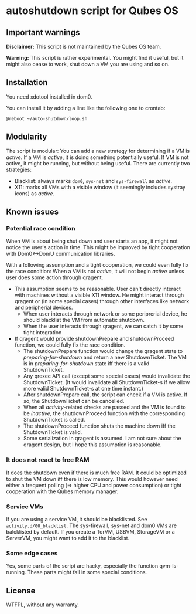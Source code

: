 # autoshutdown script for Qubes OS

## Important warnings
**Disclaimer:** This script is not maintained by the Qubes OS team.

**Warning:** This script is rather experimental. You might find it useful, but it might also cease to work, shut down a VM you are using and so on.

## Installation

You need xdotool installed in dom0.

You can install it by adding a line like the following one to crontab:

    @reboot ~/auto-shutdown/loop.sh

## Modularity

The script is modular: You can add a new strategy for determining if a VM is *active*. If a VM is *active*, it is doing something potentially useful. If VM is not active, it might be running, but without being useful. There are currently two strategies:

* Blacklist: always marks `dom0`, `sys-net` and `sys-firewall` as *active*.
* X11: marks all VMs with a visible window (it seemingly includes systray icons) as *active*.

## Known issues

### Potential race condition

When VM is about being shut down and user starts an app, it might not notice the user's action in time. This might be improved by tight cooperation with Dom0<->DomU communication libraries.

With a following assumption and a tight cooperation, we could even fully fix the race condition: When a VM is not *active*, it will not begin *active* unless user does some action through qragent.

* This assumption seems to be reasonable. User can't directly interact with machines without a visible X11 window. He might interact through qragent or (in some special cases) through other interfaces like network and peripherial devices.
	* When user interacts through network or some periprerial device, he should blacklist the VM from automatic shutdown.
	* When the user interacts through qragent, we can catch it by some tight integration
* If qragent would provide shutdownPrepare and shutdownProceed function, we could fully fix the race condition.
	* The shutdownPrepare function would change the qragent state to *preparing-for-shutdown* and return a new ShutdownTicket. The VM is in *preparing-for-shutdown* state iff there is a valid ShutdownTicket.
	* Any qrexec API call (except some special cases) would invalidate the ShutdownTicket. (It would invalidate all ShutdownTicket-s if we allow more valid ShutdownTicket-s at one time instant.)
	* After shutdownPrepare call, the script can check if a VM is active. If so, the ShutdownTicket can be cancelled.
	* When all *activity*-related checks are passed and the VM is found to be *inactive*, the shutdownProceed function with the corresponding ShutdownTicket is called.
	* The shutdownProceed function shuts the machine down iff the ShutdownTicket is valid.
	* Some serialization in qragent is assumed. I am not sure about the qragent design, but I hope this assumption is reasonable.

### It does not react to free RAM

It does the shutdown even if there is much free RAM. It could be optimized to shut the VM down iff there is low memory. This would however need either a frequent polling (=> higher CPU and power consumption) or tight cooperation with the Qubes memory manager.

### Service VMs

If you are using a service VM, it should be blacklisted. See `activity.d/00_blacklist`. The sys-firewall, sys-net and dom0 VMs are balcklisted by default. If you create a TorVM, USBVM, StorageVM or a ServerVM, you might want to add it to the blacklist.

### Some edge cases

Yes, some parts of the script are hacky, especially the function qvm-ls-running. These parts might fail in some special conditions.

## License

WTFPL, without any warranty.
